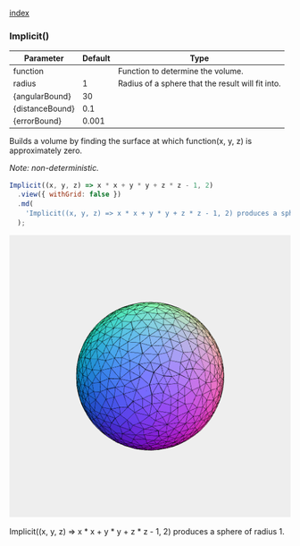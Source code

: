 [index](../../nb/api/index.md)
### Implicit()
Parameter|Default|Type
---|---|---
function||Function to determine the volume.
radius|1|Radius of a sphere that the result will fit into.
{angularBound}|30|
{distanceBound}|0.1|
{errorBound}|0.001|

Builds a volume by finding the surface at which function(x, y, z) is approximately zero.

_Note: non-deterministic._

```JavaScript
Implicit((x, y, z) => x * x + y * y + z * z - 1, 2)
  .view({ withGrid: false })
  .md(
    'Implicit((x, y, z) => x * x + y * y + z * z - 1, 2) produces a sphere of radius 1.'
  );
```

![Image](Implicit.md.0.png)

Implicit((x, y, z) => x * x + y * y + z * z - 1, 2) produces a sphere of radius 1.
